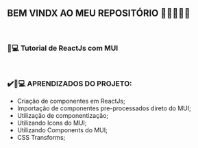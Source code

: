 ## BEM VINDX AO MEU REPOSITÓRIO 👩‍💻👩‍💻✨

<br>

### __📃💻 Tutorial de ReactJs com MUI__
<br>


### ✔️📃💻 APRENDIZADOS DO PROJETO:

* Criação de componentes em ReactJs;
* Importação de componentes pre-processados direto do MUI;
* Utilização de componentização;
* Utilizando Icons do MUI;
* Utilizando Components do MUI;
* CSS Transforms;


<br>
